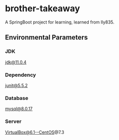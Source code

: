 # brother-takeaway
A SpringBoot project for learning, learned from lly835.

## Environmental Parameters

### JDK

jdk@11.0.4

### Dependency

junit@5.5.2

### Database

mysql@8.0.17

### Server

VirtualBox@6.1--CentOS@7.3
